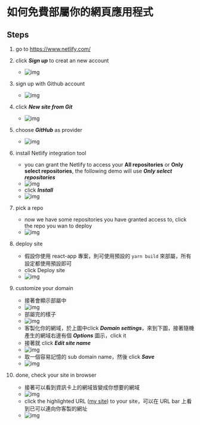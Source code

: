 # 如何免費部屬你的網頁應用程式

## Steps

1. go to https://www.netlify.com/

2. click ***Sign up*** to creat an new account     
    - ![img](./img/netlify-home.png)

3. sign up with Github account
    - ![img](./img/netlify-signup.png)

4. click ***New site from Git***
    - ![img](./img/netlify-newsitefromgit.png)

5. choose ***GitHub*** as provider
    - ![img](./img/netlify-gitprovider.png)

6. install Netlify integration tool
    - you can grant the Netlify to access your **All repositories** or **Only select repositories**, the following demo will use ***Only select repositories***
    - ![img](./img/netlify-installnetlify1.png)
    - click ***Install***
    - ![img](./img/netlify-installnetlify2.png)

7. pick a repo
    - now we have some repositories you have granted access to, click the repo you wan to deploy
    - ![img](./img/netlify-pickrepo.png)

8. deploy site
    - 假設你使用 react-app 專案，則可使用預設的 `yarn build` 來部屬，所有設定都使用預設即可
    - click Deploy site
    - ![img](./img/netlify-deploy.png)

9. customize your domain
    - 接著會顯示部屬中
    - ![img](./img/netlify-deployinprogress.png)
    - 部屬完的樣子
    - ![img](./img/netlify-deploydone.png)
    - 客製化你的網域，於上圖中click ***Domain settings***，來到下圖，接著隨機產生的網域右邊有個 ***Options*** 圖示，click it
    - 接著就 click ***Edit site name***
    - ![img](./img/netlify-customizedomain.png)
    - 取一個容易記憶的 sub domain name，然後 click ***Save***
    - ![img](./img/netlify-changesitename.png)
10. done, check your site in browser
    - 接著可以看到資訊卡上的網域皆變成你想要的網域
    - ![img](./img/netlify-done1.png)
    - click the highlighted URL ([my site](https://react-tutorial-maxcian.netlify.com/)) to your site，可以在 URL bar 上看到已可以連向你客製的網址
    - ![img](./img/netlify-done2.png)
